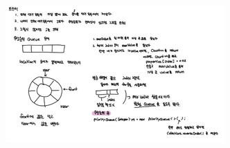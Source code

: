 ![프로그래머스_프린터.jpg](https://github.com/LeeJinHyang/Algorithm/blob/master/DAILY/9%EC%9B%94/0921/src/PG_%ED%94%84%EB%A6%B0%ED%84%B0/%ED%94%84%EB%A1%9C%EA%B7%B8%EB%9E%98%EB%A8%B8%EC%8A%A4_%ED%94%84%EB%A6%B0%ED%84%B0.jpg?raw=true)